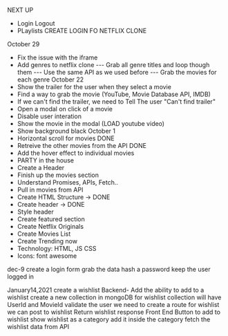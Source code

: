 NEXT UP
- Login Logout
- PLaylists
CREATE LOGIN FO NETFLIX CLONE

October 29

- Fix the issue with the iframe
- Add genres to netflix clone
--- Grab all genre titles and loop though them
--- Use the same API as we used before
--- Grab the movies for each genre
October 22
- Show the trailer for the user when they select a movie
- Find a way to grab the movie (YouTube, Movie Database API, IMDB)
- If we can't find the trailer, we need to Tell The user "Can't find trailer"
- Open a modal on click of a movie
- Disable user interation
- Show the movie in the modal (LOAD youtube video)
- Show background black
October 1
- Horizontal scroll for movies DONE
- Retreive the other movies from the API DONE
- Add the hover effect to individual movies 
- PARTY in the house
- Create a Header
- Finish up the movies section
- Understand Promises, APIs, Fetch..
- Pull in movies from API
- Create HTML Structure -> DONE
- Create header -> DONE
- Style header
- Create featured section
- Create Netflix Originals
- Create Movies List
- Create Trending now
- Technology: HTML, JS CSS
- Icons: font awesome

dec-9
create a login form
grab the data
hash a password
keep the user logged in

January14,2021
create a wishlist
Backend-
Add the ability to add to a wishlist
create a new collection in mongoDB for wishlist
collection will have UserId and MovieId
validate the user
we need to create a route for wishlist
we can post to wishlist
Return wishlist response
Front End
Button to add to wishlist
show wishlist as a category
add it inside the category
fetch the wishlist data from API






